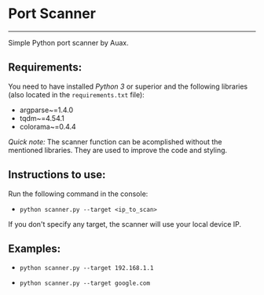# Port Scanner
---
Simple Python port scanner by Auax.

## **Requirements:**
You need to have installed *Python 3* or superior and the following libraries (also located in the `requirements.txt` file):
* argparse~=1.4.0
* tqdm~=4.54.1
* colorama~=0.4.4

*Quick note:* The scanner function can be acomplished without the mentioned libraries. They are used to improve the code and styling. 

## **Instructions to use:**

Run the following command in the console:

* `python scanner.py --target <ip_to_scan>`

If you don't specify any target, the scanner will use your local device IP.


## **Examples**:

* `python scanner.py --target 192.168.1.1`

* `python scanner.py --target google.com`
